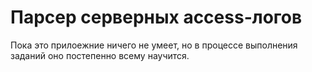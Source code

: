 # Парсер серверных access-логов

Пока это прилоежние ничего не умеет, но в процессе выполнения заданий оно постепенно всему научится.